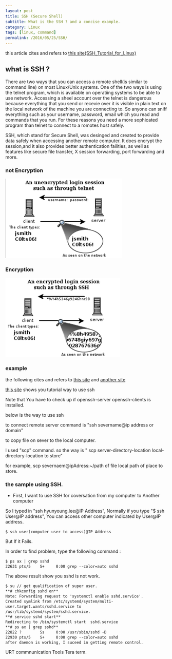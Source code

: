 ```yaml
---
layout: post
title: SSH (Secure Shell)
subtitle: What is the SSH ? and a concise example.
category: Linux
tags: [linux, command]
permalink: /2016/05/25/SSH/
---
```


this article cites and refers to [this site(SSH_Tutorial_for_Linux)](http://support.suso.com/supki/SSH_Tutorial_for_Linux)

## what is SSH ?

  There are two ways that you can access a remote shell(is similar to command line) on most Linux/Unix systems.
  One of the two ways is using the telnet program, which is available on operatiing systems to be able to use network.
  Accessing a sheel account over the telnet is dangerous because everything that you send or recevie over it is visible in plain text on the local network of the machine you are connecting to.
  So anyone can sniff everything such as your username, password, email which you read and commands that you run. 
  For these reasons you need a more sophicated program than telnet to connect to a romotes host safely.
  
  SSH, which stand for Secure Shell, was desinged and created to provide data safely when accessing another remote computer.
  It does encrypt the session,and it also provides better authentication failities, as well as features like secure file transfer, X session forwarding, port forwarding and more.
  
### not Encryption

  ![](/img/Image/Linux/2016-05-25-SSH/SSH_unencrytion.png)
  

  
### Encryption

  ![](/img/Image/Linux/2016-05-25-SSH/SSH_encrytion.png)
  
### example

the following cites and refers to [this site](http://www.server-world.info/en/note?os=CentOS_7&p=ssh&f=2) and [another site](http://www.hypexr.org/linux_scp_help.php)

[this site](http://www.cyberciti.biz/faq/centos-ssh/) shows you tutorial way to use ssh 

Note that You have to check up if openssh-server openssh-clients is installed.

below is the way to use ssh

  to connect remote server 
    command is "ssh severname@ip address or domain"
     
  to copy file on sever to the local computer. 
  
  I used "scp" command. so the way is " scp server-directory-location  local-directory-location to store"
  
  for example,
  scp severnaem@ipAdress:~/path of file local path of place to store. 
  

### the sample using SSH. 

 - First, I want to use SSH for coversation from my computer to Another computer
 
  So I typed in "ssh hyunyoung.lee@IP Address", Normally if you type "$ ssh User@IP address", You can access other computer indicated by User@IP address.
  
```
$ ssh user(computer user to access)@IP Address
```
  
  But If it Fails. 

  In order to find problem, type the following command :

```shell
$ ps ax | grep sshd      
22631 pts/5    S+     0:00 grep --color=auto sshd    
```

  The above result show you sshd is not work. 
 
```
$ su // get qualification of super user.  
**# chkconfig sshd on**   
Note: Forwarding request to 'systemctl enable sshd.service'.   
Created symlink from /etc/systemd/system/multi-user.target.wants/sshd.service to /usr/lib/systemd/system/sshd.service.   
**# service sshd start**   
Redirecting to /bin/systemctl start  sshd.service   
**# ps ax | grep sshd**   
22822 ?        Ss     0:00 /usr/sbin/sshd -D   
22930 pts/5    S+     0:00 grep --color=auto sshd   
after daemon is working, I suceed in getting remote control.     
```

URT commnunication Tools Tera term. 
  

